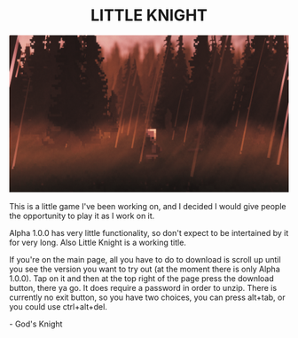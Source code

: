 <div align="center">
    <h1>LITTLE KNIGHT</h1>
</div>

![Image](Images/Little%20Knight%20Readme%20Image.png)

This is a little game I've been working on, and I decided I would give people the opportunity to play it as I work on it.

Alpha 1.0.0 has very little functionality, so don't expect to be intertained by it for very long. Also Little Knight is a working title.

If you're on the main page, all you have to do to download is scroll up until you see the version you want to try out (at the moment there is only Alpha 1.0.0).
Tap on it and then at the top right of the page press the download button, there ya go. It does require a password in order to unzip.
There is currently no exit button, so you have two choices, you can press alt+tab, or you could use ctrl+alt+del.

\- God's Knight
